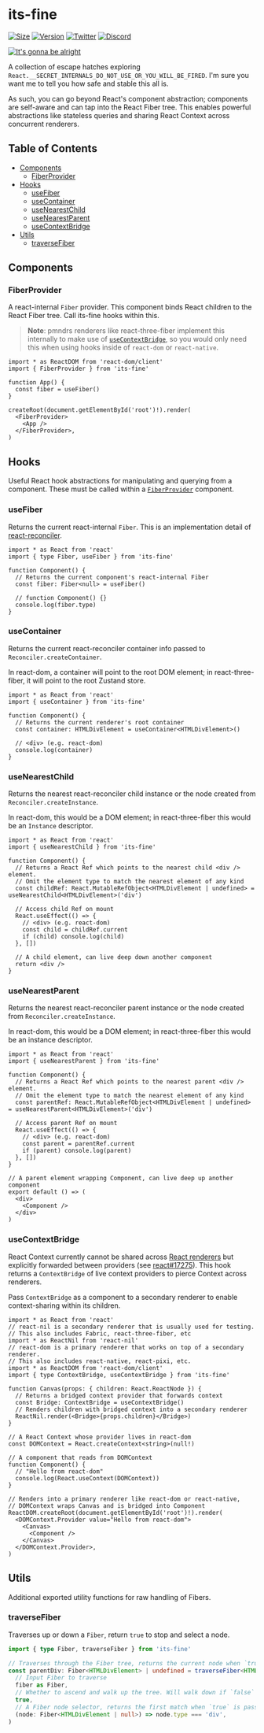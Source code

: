 # its-fine

[![Size](https://img.shields.io/bundlephobia/minzip/its-fine?label=gzip&style=flat&colorA=000000&colorB=000000)](https://bundlephobia.com/package/its-fine)
[![Version](https://img.shields.io/npm/v/its-fine?style=flat&colorA=000000&colorB=000000)](https://npmjs.com/package/its-fine)
[![Twitter](https://img.shields.io/twitter/follow/pmndrs?label=%40pmndrs&style=flat&colorA=000000&colorB=000000&logo=twitter&logoColor=000000)](https://twitter.com/pmndrs)
[![Discord](https://img.shields.io/discord/740090768164651008?style=flat&colorA=000000&colorB=000000&label=discord&logo=discord&logoColor=000000)](https://discord.gg/poimandres)

<p align="left">
  <a id="cover" href="#cover">
    <img src=".github/itsfine.jpg" alt="It's gonna be alright" />
  </a>
</p>

A collection of escape hatches exploring `React.__SECRET_INTERNALS_DO_NOT_USE_OR_YOU_WILL_BE_FIRED`. I'm sure you want me to tell you how safe and stable this all is.

As such, you can go beyond React's component abstraction; components are self-aware and can tap into the React Fiber tree. This enables powerful abstractions like stateless queries and sharing React Context across concurrent renderers.

## Table of Contents

- [Components](#components)
  - [FiberProvider](#fiberprovider)
- [Hooks](#hooks)
  - [useFiber](#useFiber)
  - [useContainer](#useContainer)
  - [useNearestChild](#useNearestChild)
  - [useNearestParent](#useNearestParent)
  - [useContextBridge](#useContextBridge)
- [Utils](#utils)
  - [traverseFiber](#traverseFiber)

## Components

### FiberProvider

A react-internal `Fiber` provider. This component binds React children to the React Fiber tree. Call its-fine hooks within this.

> **Note**: pmndrs renderers like react-three-fiber implement this internally to make use of [`useContextBridge`](#usecontextbridge), so you would only need this when using hooks inside of `react-dom` or `react-native`.

```tsx
import * as ReactDOM from 'react-dom/client'
import { FiberProvider } from 'its-fine'

function App() {
  const fiber = useFiber()
}

createRoot(document.getElementById('root')!).render(
  <FiberProvider>
    <App />
  </FiberProvider>,
)
```

## Hooks

Useful React hook abstractions for manipulating and querying from a component. These must be called within a [`FiberProvider`](#fiberprovider) component.

### useFiber

Returns the current react-internal `Fiber`. This is an implementation detail of [react-reconciler](https://github.com/facebook/react/tree/main/packages/react-reconciler).

```tsx
import * as React from 'react'
import { type Fiber, useFiber } from 'its-fine'

function Component() {
  // Returns the current component's react-internal Fiber
  const fiber: Fiber<null> = useFiber()

  // function Component() {}
  console.log(fiber.type)
}
```

### useContainer

Returns the current react-reconciler container info passed to `Reconciler.createContainer`.

In react-dom, a container will point to the root DOM element; in react-three-fiber, it will point to the root Zustand store.

```tsx
import * as React from 'react'
import { useContainer } from 'its-fine'

function Component() {
  // Returns the current renderer's root container
  const container: HTMLDivElement = useContainer<HTMLDivElement>()

  // <div> (e.g. react-dom)
  console.log(container)
}
```

### useNearestChild

Returns the nearest react-reconciler child instance or the node created from `Reconciler.createInstance`.

In react-dom, this would be a DOM element; in react-three-fiber this would be an `Instance` descriptor.

```tsx
import * as React from 'react'
import { useNearestChild } from 'its-fine'

function Component() {
  // Returns a React Ref which points to the nearest child <div /> element.
  // Omit the element type to match the nearest element of any kind
  const childRef: React.MutableRefObject<HTMLDivElement | undefined> = useNearestChild<HTMLDivElement>('div')

  // Access child Ref on mount
  React.useEffect(() => {
    // <div> (e.g. react-dom)
    const child = childRef.current
    if (child) console.log(child)
  }, [])

  // A child element, can live deep down another component
  return <div />
}
```

### useNearestParent

Returns the nearest react-reconciler parent instance or the node created from `Reconciler.createInstance`.

In react-dom, this would be a DOM element; in react-three-fiber this would be an instance descriptor.

```tsx
import * as React from 'react'
import { useNearestParent } from 'its-fine'

function Component() {
  // Returns a React Ref which points to the nearest parent <div /> element.
  // Omit the element type to match the nearest element of any kind
  const parentRef: React.MutableRefObject<HTMLDivElement | undefined> = useNearestParent<HTMLDivElement>('div')

  // Access parent Ref on mount
  React.useEffect(() => {
    // <div> (e.g. react-dom)
    const parent = parentRef.current
    if (parent) console.log(parent)
  }, [])
}

// A parent element wrapping Component, can live deep up another component
export default () => (
  <div>
    <Component />
  </div>
)
```

### useContextBridge

React Context currently cannot be shared across [React renderers](https://reactjs.org/docs/codebase-overview.html#renderers) but explicitly forwarded between providers (see [react#17275](https://github.com/facebook/react/issues/17275)). This hook returns a `ContextBridge` of live context providers to pierce Context across renderers.

Pass `ContextBridge` as a component to a secondary renderer to enable context-sharing within its children.

```tsx
import * as React from 'react'
// react-nil is a secondary renderer that is usually used for testing.
// This also includes Fabric, react-three-fiber, etc
import * as ReactNil from 'react-nil'
// react-dom is a primary renderer that works on top of a secondary renderer.
// This also includes react-native, react-pixi, etc.
import * as ReactDOM from 'react-dom/client'
import { type ContextBridge, useContextBridge } from 'its-fine'

function Canvas(props: { children: React.ReactNode }) {
  // Returns a bridged context provider that forwards context
  const Bridge: ContextBridge = useContextBridge()
  // Renders children with bridged context into a secondary renderer
  ReactNil.render(<Bridge>{props.children}</Bridge>)
}

// A React Context whose provider lives in react-dom
const DOMContext = React.createContext<string>(null!)

// A component that reads from DOMContext
function Component() {
  // "Hello from react-dom"
  console.log(React.useContext(DOMContext))
}

// Renders into a primary renderer like react-dom or react-native,
// DOMContext wraps Canvas and is bridged into Component
ReactDOM.createRoot(document.getElementById('root')!).render(
  <DOMContext.Provider value="Hello from react-dom">
    <Canvas>
      <Component />
    </Canvas>
  </DOMContext.Provider>,
)
```

## Utils

Additional exported utility functions for raw handling of Fibers.

### traverseFiber

Traverses up or down a `Fiber`, return `true` to stop and select a node.

```ts
import { type Fiber, traverseFiber } from 'its-fine'

// Traverses through the Fiber tree, returns the current node when `true` is passed via selector
const parentDiv: Fiber<HTMLDivElement> | undefined = traverseFiber<HTMLDivElement>(
  // Input Fiber to traverse
  fiber as Fiber,
  // Whether to ascend and walk up the tree. Will walk down if `false`
  true,
  // A Fiber node selector, returns the first match when `true` is passed
  (node: Fiber<HTMLDivElement | null>) => node.type === 'div',
)
```
